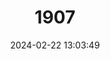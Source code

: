 ---
title: "1907"
category: "Apodemus alpicola"
draft: false
date: 2024-02-22 13:03:49
languages:
  German: ["Alpenwaldmaus"]
  French: ["Mulot Alpestre"]
  Spanish; Castilian: ["Ratón Alpino"]
  Italian: ["Topo selvatico alpino"]
  English: ["Alpine Field Mouse"]
---